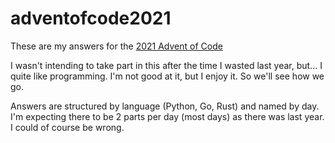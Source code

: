 # adventofcode2021

These are my answers for the [2021 Advent of Code](https://adventofcode.com/2021)

I wasn't intending to take part in this after the time I wasted last year, but...
I quite like programming. I'm not good at it, but I enjoy it. So we'll see how we go.

Answers are structured by language (Python, Go, Rust) and named by day. I'm
expecting there to be 2 parts per day (most days) as there was last year. I could
of course be wrong.
